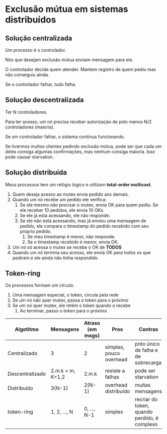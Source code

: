# Exclusão mútua em sistemas distribuídos

## Solução centralizada

Um processo é o controlador.

Nós que desejam exclusão mútua enviam mensagem para ele.

O controlador decide quem atender. Mantem registro de quem pediu mas não conseguiu ainda.

Se o controlador falhar, tudo falha.



## Solução descentralizada

Ter N controladores.

Para ter acesso, um nó precisa receber autorização de pelo menos N/2 controladores (maioria).

Se um controlador falhar, o sistema continua funcionando.

Se tivermos muitos clientes pedindo exclusão mútua, pode ser que cada um deles consiga algumas confirmações, mas nenhum consiga maioria. Isso pode causar starvation.

## Solução distribuída

Meus processos tem um relógio lógico e utilizam **total-order multicast**. 

1. Quem deseja acesso ao mutex envia pedido aos demais.
2. Quando um nó recebe um pedido ele verifica:
   1. Se ele mesmo não precisar o mutex, envia OK para quem pediu. Se ele receber 10 pedidos, ele envia 10 OKs.
   2. Se ele já esta acessando, ele não responde.
   3. Se ele não está acessando, mas já enviou uma mensagem de pedido, ele compara o timestamp do pedido recebido com seu próprio pedido.
      1. Se meu timestamp é menor, não responde.
      2. Se o timestamp recebido é menor, envia OK.
3. Um nó só acessa o mutex se recebe o OK de **TODOS**
4. Quando um nó termina seu acesso, ele envia OK para todos os que pediram e ele ainda não tinha respondido.

## Token-ring

Os processos formam um círculo.

1. Uma mensagem especial, o token, circula pela rede
2. Se um nó não quer mutex, passa o token para o próximo
3. Se um nó quer mutex, ele retém o token quando o recebe
   1. Ao terminar, passo o token para o próximo

| Algotitmo       | Mensagens        | Atraso (em msgs) | Pros                    | Contras                                      |
| --------------- | ---------------- | ---------------- | ----------------------- | -------------------------------------------- |
| Centralizado    | 3                | 2                | simples, pouco overhead | pnto único de falha e de sobrecarga          |
| Descentralizado | 2.m.k + m, K=1,2 | 2.m.k            | resiste a falhas        | pode ser starvation                          |
| Distribuído     | 3(N-1)           | 2(N-1)           | overhead distribuído    | muitas mensagens                             |
| token-ring      | 1, 2, ..., N     | 0, ..., N-1      | simples                 | recriar do token, quando perdido, é complexo |